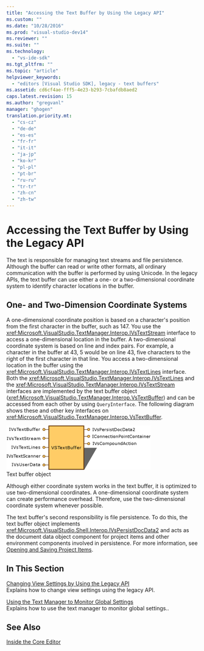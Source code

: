 ```yaml
---
title: "Accessing the Text Buffer by Using the Legacy API"
ms.custom: ""
ms.date: "10/28/2016"
ms.prod: "visual-studio-dev14"
ms.reviewer: ""
ms.suite: ""
ms.technology: 
  - "vs-ide-sdk"
ms.tgt_pltfrm: ""
ms.topic: "article"
helpviewer_keywords: 
  - "editors [Visual Studio SDK], legacy - text buffers"
ms.assetid: cd6cf4ae-fff5-4e23-b293-7cbafdb8aed2
caps.latest.revision: 15
ms.author: "gregvanl"
manager: "ghogen"
translation.priority.mt: 
  - "cs-cz"
  - "de-de"
  - "es-es"
  - "fr-fr"
  - "it-it"
  - "ja-jp"
  - "ko-kr"
  - "pl-pl"
  - "pt-br"
  - "ru-ru"
  - "tr-tr"
  - "zh-cn"
  - "zh-tw"
---
```

# Accessing the Text Buffer by Using the Legacy API
The text is responsible for managing text streams and file persistence. Although the buffer can read or write other formats, all ordinary communication with the buffer is performed by using Unicode. In the legacy APIs, the text buffer can use either a one- or a two-dimensional coordinate system to identify character locations in the buffer.  
  
## One- and Two-Dimension Coordinate Systems  
 A one-dimensional coordinate position is based on a character's position from the first character in the buffer, such as 147. You use the <xref:Microsoft.VisualStudio.TextManager.Interop.IVsTextStream> interface to access a one-dimensional location in the buffer. A two-dimensional coordinate system is based on line and index pairs. For example, a character in the buffer at 43, 5 would be on line 43, five characters to the right of the first character in that line. You access a two-dimensional location in the buffer using the <xref:Microsoft.VisualStudio.TextManager.Interop.IVsTextLines> interface. Both the <xref:Microsoft.VisualStudio.TextManager.Interop.IVsTextLines> and the <xref:Microsoft.VisualStudio.TextManager.Interop.IVsTextStream> interfaces are implemented by the text buffer object (<xref:Microsoft.VisualStudio.TextManager.Interop.VsTextBuffer>) and can be accessed from each other by using `QueryInterface`. The following diagram shows these and other key interfaces on <xref:Microsoft.VisualStudio.TextManager.Interop.VsTextBuffer>.  
  
 ![Text Buffer Object](../extensibility/media/vstextbuffer.gif "vsTextBuffer")  
Text buffer object  
  
 Although either coordinate system works in the text buffer, it is optimized to use two-dimensional coordinates. A one-dimensional coordinate system can create performance overhead. Therefore, use the two-dimensional coordinate system whenever possible.  
  
 The text buffer's second responsibility is file persistence. To do this, the text buffer object implements <xref:Microsoft.VisualStudio.Shell.Interop.IVsPersistDocData2> and acts as the document data object component for project items and other environment components involved in persistence. For more information, see [Opening and Saving Project Items](../extensibility/internals/opening-and-saving-project-items.md).  
  
## In This Section  
 [Changing View Settings by Using the Legacy API](../extensibility/changing-view-settings-by-using-the-legacy-api.md)  
 Explains how to change view settings using the legacy API.  
  
 [Using the Text Manager to Monitor Global Settings](../extensibility/using-the-text-manager-to-monitor-global-settings.md)  
 Explains how to use the text manager to monitor global settings..  
  
## See Also  
 [Inside the Core Editor](../extensibility/inside-the-core-editor.md)